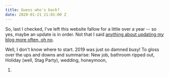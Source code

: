```yaml
---
title: Guess who's back?
date: 2020-01-21 21:01:00 Z
---
```


So, last I checked, I've left this website fallow for a little over a year -- so yes, maybe an update is in order. Not that I said [anything about updating my blog more often, oh no](1).  

Well, I don't know where to start. 2019 was just so damned busy! To gloss over the ups and downs and summarise: New job, bathroom ripped out, Holiday (well, Stag Party), wedding, honeymoon, 

1. 